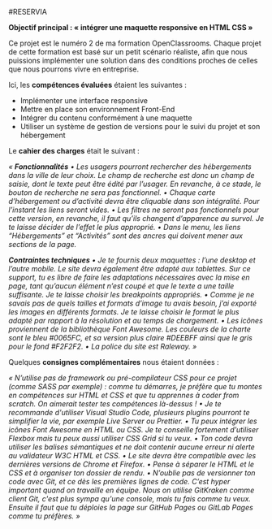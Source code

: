#RESERVIA

**Objectif principal : « intégrer une maquette responsive en HTML CSS »**

Ce projet est le numéro 2 de ma formation OpenClassrooms. Chaque projet de cette formation est basé sur un petit scénario réaliste, afin que nous puissions implémenter une solution dans des conditions proches de celles que nous pourrons vivre en entreprise.

Ici, les **compétences évaluées** étaient les suivantes :
- Implémenter une interface responsive
- Mettre en place son environnement Front-End
- Intégrer du contenu conformément à une maquette
- Utiliser un système de gestion de versions pour le suivi du projet et son hébergement

Le **cahier des charges** était le suivant :

_«
**Fonctionnalités**
    •  Les usagers pourront rechercher des hébergements dans la ville de leur choix. Le champ de recherche est donc un champ de saisie, dont le texte peut être édité par l’usager. En revanche, à ce stade, le bouton de recherche ne sera pas fonctionnel.
    •  Chaque carte d’hébergement ou d’activité devra être cliquable dans son intégralité. Pour l’instant les liens seront vides.
    •  Les filtres ne seront pas fonctionnels pour cette version, en revanche, il faut qu’ils changent d’apparence au survol. Je te laisse décider de l’effet le plus approprié.
    •  Dans le menu, les liens “Hébergements” et “Activités” sont des ancres qui doivent mener aux sections de la page._

_**Contraintes techniques**
    •  Je te fournis deux maquettes : l’une desktop et l’autre mobile. Le site devra également être adapté aux tablettes. Sur ce support, tu es libre de faire les adaptations nécessaires avec la mise en page, tant qu’aucun élément n’est coupé et que le texte a une taille suffisante. Je te laisse choisir les breakpoints appropriés.
    •  Comme je ne savais pas de quels tailles et formats d’image tu avais besoin, j’ai exporté les images en différents formats. Je te laisse choisir le format le plus adapté par rapport à la résolution et au temps de chargement.
    •  Les icônes proviennent de la bibliothèque Font Awesome. Les couleurs de la charte sont le bleu #0065FC, et sa version plus claire #DEEBFF ainsi que le gris pour le fond #F2F2F2.
    • La police du site est Raleway.
                      »_
                      
Quelques **consignes complémentaires** nous étaient données :

_«
N’utilise pas de framework ou pré-compilateur CSS pour ce projet (comme SASS par exemple) : comme tu démarres, je préfère que tu montes en compétences sur HTML et CSS et que tu apprennes à coder from scratch. On aimerait tester tes compétences là-dessus !
    •  Je te recommande d'utiliser Visual Studio Code, plusieurs plugins pourront te simplifier la vie, par exemple Live Server ou Prettier.
    •  Tu peux intégrer les icônes Font Awesome en HTML ou CSS. Je te conseille fortement d’utiliser Flexbox mais tu peux aussi utiliser CSS Grid si tu veux.
    •  Ton code devra utiliser les balises sémantiques et ne doit contenir aucune erreur ni alerte au validateur W3C HTML et CSS.
    •  Le site devra être compatible avec les dernières versions de Chrome et Firefox.
    •  Pense à séparer le HTML et le CSS et à organiser ton dossier de rendu.
    •  N’oublie pas de versionner ton code avec Git, et ce dès les premières lignes de code. C’est hyper important quand on travaille en équipe. Nous on utilise GitKraken comme client Git, c'est plus sympa qu'une console, mais tu fais comme tu veux. Ensuite il faut que tu déploies la page sur GitHub Pages ou GitLab Pages comme tu préfères.
                                          »_
